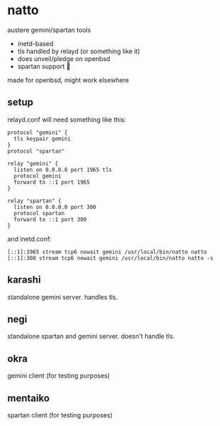 # natto

austere gemini/spartan tools

* inetd-based
* tls handled by relayd (or something like it)
* does unveil/pledge on openbsd
* spartan support 💪

made for openbsd, might work elsewhere

## setup

relayd.conf will need something like this:
```
protocol "gemini" {
  tls keypair gemini
}
protocol "spartan"

relay "gemini" {
  listen on 0.0.0.0 port 1965 tls
  protocol gemini
  forward to ::1 port 1965
}

relay "spartan" {
  listen on 0.0.0.0 port 300
  protocol spartan
  forward to ::1 port 300
}
```

and inetd.conf:
```
[::1]:1965 stream tcp6 nowait gemini /usr/local/bin/natto natto
[::1]:300 stream tcp6 nowait gemini /usr/local/bin/natto natto -s
```

## karashi

standalone gemini server. handles tls.

## negi

standalone spartan and gemini server. doesn't handle tls.

## okra

gemini client (for testing purposes)

## mentaiko

spartan client (for testing purposes)
